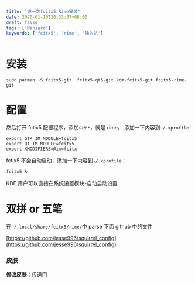 ```yaml
---
title: '记一次fcitx5 Rime安装'
date: 2020-01-10T20:33:37+08:00
draft: false
tags: ['Manjaro']
keywords: ['fcitx5', 'rime', '输入法']
---
```


# 安装

```
sudo pacman -S fcitx5-git  fcitx5-qt5-git kcm-fcitx5-git fcitx5-rime-git
```

# 配置

然后打开 fctix5 配置程序，添加`中州*`，就是 rime。
添加一下内容到`~/.xprofile`

```
export GTK_IM_MODULE=fcitx5
export QT_IM_MODULE=fcitx5
export XMODIFIERS=@im=fcitx
```

fctix5 不会自动启动，添加一下内容到`~/.xprofile`：

```
fcitx5 &
```

KDE 用户可以直接在系统设置模块-自动启动设置

# 双拼 or 五笔

在`~/.local/share/fcitx5/rime/`中 parse 下面 github 中的文件

[https://github.com/jesse996/squirrel_config](https://github.com/jesse996/squirrel_config)

### 皮肤

**修改皮肤**：[传送门](https://github.com/iovxw/fcitx5-simple-theme)
